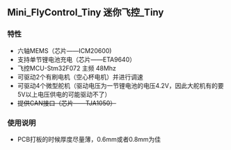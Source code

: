 ## Mini_FlyControl_Tiny 迷你飞控_Tiny

### 特性
- 六轴MEMS（芯片——ICM20600)
- 支持单节锂电池充电（芯片——ETA9640）
- 飞控MCU-Stm32F072 主频 48Mhz
- 可驱动2个有刷电机（空心杯电机）并进行调速
- 可驱动4个微型舵机（驱动电压为一节锂电池的电压4.2V，因此大舵机有的要5V以上电压供电的可能驱动不了）
- ~~提供CAN接口（芯片——TJA1050）~~

### 使用说明
- PCB打板的时候厚度尽量薄，0.6mm或者0.8mm为佳
